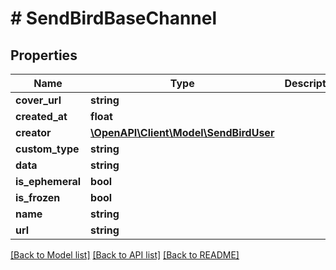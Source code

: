 # # SendBirdBaseChannel

## Properties

Name | Type | Description | Notes
------------ | ------------- | ------------- | -------------
**cover_url** | **string** |  | [optional]
**created_at** | **float** |  | [optional]
**creator** | [**\OpenAPI\Client\Model\SendBirdUser**](SendBirdUser.md) |  | [optional]
**custom_type** | **string** |  | [optional]
**data** | **string** |  | [optional]
**is_ephemeral** | **bool** |  | [optional]
**is_frozen** | **bool** |  | [optional]
**name** | **string** |  | [optional]
**url** | **string** |  | [optional]

[[Back to Model list]](../../README.md#models) [[Back to API list]](../../README.md#endpoints) [[Back to README]](../../README.md)
